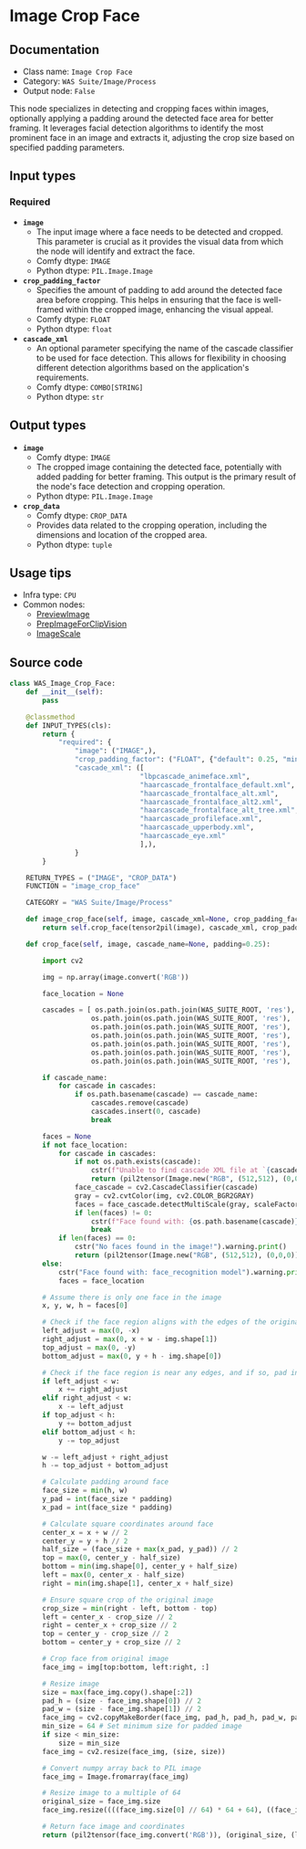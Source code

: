 # Image Crop Face
## Documentation
- Class name: `Image Crop Face`
- Category: `WAS Suite/Image/Process`
- Output node: `False`

This node specializes in detecting and cropping faces within images, optionally applying a padding around the detected face area for better framing. It leverages facial detection algorithms to identify the most prominent face in an image and extracts it, adjusting the crop size based on specified padding parameters.
## Input types
### Required
- **`image`**
    - The input image where a face needs to be detected and cropped. This parameter is crucial as it provides the visual data from which the node will identify and extract the face.
    - Comfy dtype: `IMAGE`
    - Python dtype: `PIL.Image.Image`
- **`crop_padding_factor`**
    - Specifies the amount of padding to add around the detected face area before cropping. This helps in ensuring that the face is well-framed within the cropped image, enhancing the visual appeal.
    - Comfy dtype: `FLOAT`
    - Python dtype: `float`
- **`cascade_xml`**
    - An optional parameter specifying the name of the cascade classifier to be used for face detection. This allows for flexibility in choosing different detection algorithms based on the application's requirements.
    - Comfy dtype: `COMBO[STRING]`
    - Python dtype: `str`
## Output types
- **`image`**
    - Comfy dtype: `IMAGE`
    - The cropped image containing the detected face, potentially with added padding for better framing. This output is the primary result of the node's face detection and cropping operation.
    - Python dtype: `PIL.Image.Image`
- **`crop_data`**
    - Comfy dtype: `CROP_DATA`
    - Provides data related to the cropping operation, including the dimensions and location of the cropped area.
    - Python dtype: `tuple`
## Usage tips
- Infra type: `CPU`
- Common nodes:
    - [PreviewImage](../../Comfy/Nodes/PreviewImage.md)
    - [PrepImageForClipVision](../../ComfyUI_IPAdapter_plus/Nodes/PrepImageForClipVision.md)
    - [ImageScale](../../Comfy/Nodes/ImageScale.md)



## Source code
```python
class WAS_Image_Crop_Face:
    def __init__(self):
        pass

    @classmethod
    def INPUT_TYPES(cls):
        return {
            "required": {
                "image": ("IMAGE",),
                "crop_padding_factor": ("FLOAT", {"default": 0.25, "min": 0.0, "max": 2.0, "step": 0.01}),
                "cascade_xml": ([
                                "lbpcascade_animeface.xml",
                                "haarcascade_frontalface_default.xml",
                                "haarcascade_frontalface_alt.xml",
                                "haarcascade_frontalface_alt2.xml",
                                "haarcascade_frontalface_alt_tree.xml",
                                "haarcascade_profileface.xml",
                                "haarcascade_upperbody.xml",
                                "haarcascade_eye.xml"
                                ],),
                }
        }

    RETURN_TYPES = ("IMAGE", "CROP_DATA")
    FUNCTION = "image_crop_face"

    CATEGORY = "WAS Suite/Image/Process"

    def image_crop_face(self, image, cascade_xml=None, crop_padding_factor=0.25):
        return self.crop_face(tensor2pil(image), cascade_xml, crop_padding_factor)

    def crop_face(self, image, cascade_name=None, padding=0.25):

        import cv2

        img = np.array(image.convert('RGB'))

        face_location = None

        cascades = [ os.path.join(os.path.join(WAS_SUITE_ROOT, 'res'), 'lbpcascade_animeface.xml'),
                    os.path.join(os.path.join(WAS_SUITE_ROOT, 'res'), 'haarcascade_frontalface_default.xml'),
                    os.path.join(os.path.join(WAS_SUITE_ROOT, 'res'), 'haarcascade_frontalface_alt.xml'),
                    os.path.join(os.path.join(WAS_SUITE_ROOT, 'res'), 'haarcascade_frontalface_alt2.xml'),
                    os.path.join(os.path.join(WAS_SUITE_ROOT, 'res'), 'haarcascade_frontalface_alt_tree.xml'),
                    os.path.join(os.path.join(WAS_SUITE_ROOT, 'res'), 'haarcascade_profileface.xml'),
                    os.path.join(os.path.join(WAS_SUITE_ROOT, 'res'), 'haarcascade_upperbody.xml') ]

        if cascade_name:
            for cascade in cascades:
                if os.path.basename(cascade) == cascade_name:
                    cascades.remove(cascade)
                    cascades.insert(0, cascade)
                    break

        faces = None
        if not face_location:
            for cascade in cascades:
                if not os.path.exists(cascade):
                    cstr(f"Unable to find cascade XML file at `{cascade}`. Did you pull the latest files from https://github.com/WASasquatch/was-node-suite-comfyui repo?").error.print()
                    return (pil2tensor(Image.new("RGB", (512,512), (0,0,0))), False)
                face_cascade = cv2.CascadeClassifier(cascade)
                gray = cv2.cvtColor(img, cv2.COLOR_BGR2GRAY)
                faces = face_cascade.detectMultiScale(gray, scaleFactor=1.1, minNeighbors=5)
                if len(faces) != 0:
                    cstr(f"Face found with: {os.path.basename(cascade)}").msg.print()
                    break
            if len(faces) == 0:
                cstr("No faces found in the image!").warning.print()
                return (pil2tensor(Image.new("RGB", (512,512), (0,0,0))), False)
        else:
            cstr("Face found with: face_recognition model").warning.print()
            faces = face_location

        # Assume there is only one face in the image
        x, y, w, h = faces[0]

        # Check if the face region aligns with the edges of the original image
        left_adjust = max(0, -x)
        right_adjust = max(0, x + w - img.shape[1])
        top_adjust = max(0, -y)
        bottom_adjust = max(0, y + h - img.shape[0])

        # Check if the face region is near any edges, and if so, pad in the opposite direction
        if left_adjust < w:
            x += right_adjust
        elif right_adjust < w:
            x -= left_adjust
        if top_adjust < h:
            y += bottom_adjust
        elif bottom_adjust < h:
            y -= top_adjust

        w -= left_adjust + right_adjust
        h -= top_adjust + bottom_adjust

        # Calculate padding around face
        face_size = min(h, w)
        y_pad = int(face_size * padding)
        x_pad = int(face_size * padding)

        # Calculate square coordinates around face
        center_x = x + w // 2
        center_y = y + h // 2
        half_size = (face_size + max(x_pad, y_pad)) // 2
        top = max(0, center_y - half_size)
        bottom = min(img.shape[0], center_y + half_size)
        left = max(0, center_x - half_size)
        right = min(img.shape[1], center_x + half_size)

        # Ensure square crop of the original image
        crop_size = min(right - left, bottom - top)
        left = center_x - crop_size // 2
        right = center_x + crop_size // 2
        top = center_y - crop_size // 2
        bottom = center_y + crop_size // 2

        # Crop face from original image
        face_img = img[top:bottom, left:right, :]

        # Resize image
        size = max(face_img.copy().shape[:2])
        pad_h = (size - face_img.shape[0]) // 2
        pad_w = (size - face_img.shape[1]) // 2
        face_img = cv2.copyMakeBorder(face_img, pad_h, pad_h, pad_w, pad_w, cv2.BORDER_CONSTANT, value=[0,0,0])
        min_size = 64 # Set minimum size for padded image
        if size < min_size:
            size = min_size
        face_img = cv2.resize(face_img, (size, size))

        # Convert numpy array back to PIL image
        face_img = Image.fromarray(face_img)

        # Resize image to a multiple of 64
        original_size = face_img.size
        face_img.resize((((face_img.size[0] // 64) * 64 + 64), ((face_img.size[1] // 64) * 64 + 64)))

        # Return face image and coordinates
        return (pil2tensor(face_img.convert('RGB')), (original_size, (left, top, right, bottom)))

```
